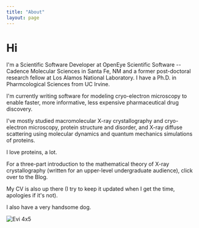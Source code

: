 ```yaml
---
title: "About"
layout: page
---
```


# Hi

I'm a Scientific Software Developer at OpenEye Scientific Software -- Cadence Molecular Sciences in Santa Fe, NM and a former post-doctoral research fellow at Los Alamos National Laboratory. I have a Ph.D. in Pharmcological Sciences from UC Irvine. 

I'm currently writing software for modeling cryo-electron microscopy to enable faster, more informative, less expensive pharmaceutical drug discovery.

I've mostly studied macromolecular X-ray crystallography and cryo-electron microscopy, protein structure and disorder, and X-ray diffuse scattering using molecular dynamics and quantum mechanics simulations of proteins.

I love proteins, a lot.

For a three-part introduction to the mathematical theory of X-ray crystallography (written for an upper-level undergraduate audience), click over to the Blog.

My CV is also up there (I try to keep it updated when I get the time, apologies if it's not).

I also have a very handsome dog.

![Evi 4x5](/assets/images/Evi_4x5_color.png)

